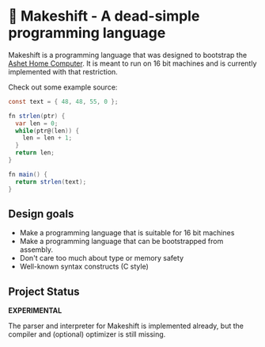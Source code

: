 # 🔩 Makeshift - A dead-simple programming language

Makeshift is a programming language that was designed to bootstrap the [Ashet Home Computer](https://ashet.computer/). It is meant to run on 16 bit machines and is currently implemented with that restriction.

Check out some example source:

```cs
const text = { 48, 48, 55, 0 };

fn strlen(ptr) {
  var len = 0;
  while(ptr@(len)) {
    len = len + 1;
  }
  return len;
}

fn main() {
  return strlen(text);
}
```

## Design goals

- Make a programming language that is suitable for 16 bit machines
- Make a programming language that can be bootstrapped from assembly.
- Don't care too much about type or memory safety
- Well-known syntax constructs (C style)

## Project Status

**EXPERIMENTAL**

The parser and interpreter for Makeshift is implemented already, but the compiler and (optional) optimizer is still missing.


